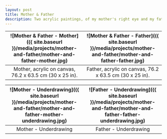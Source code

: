 ```yaml
---
layout: post
title: Mother & Father
description: Two acrylic paintings, of my mother's right eye and my father's left eye.
---
```


![Mother & Father - Mother]({{ site.baseurl }}/media/projects/mother-and-father/mother-and-father-mother.jpg) | ![Mother & Father - Father]({{ site.baseurl }}/media/projects/mother-and-father/mother-and-father-father.jpg)
:----------: | :----------:
Mother, acrylic on canvas, 76.2 x 63.5 cm (30 x 25 in). | Father, acrylic on canvas, 76.2 x 63.5 cm (30 x 25 in).

![Mother - Underdrawing]({{ site.baseurl }}/media/projects/mother-and-father/mother-and-father-mother-underdrawing.jpg) | ![Father - Underdrawing]({{ site.baseurl }}/media/projects/mother-and-father/mother-and-father-father-underdrawing.jpg)
:----------: | :----------:
Mother - Underdrawing | Father - Underdrawing
